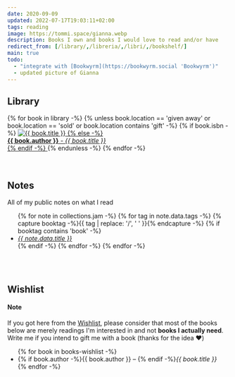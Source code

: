 ```yaml
---
date: 2020-09-09
updated: 2022-07-17T19:03:11+02:00
tags: reading
image: https://tommi.space/gianna.webp
description: Books I own and books I would love to read and/or have
redirect_from: [/library/,/libreria/,/libri/,/bookshelf/]
main: true
todo:
  - "integrate with [Bookwyrm](https://bookwyrm.social 'Bookwyrm')"
  - updated picture of Gianna
---
```

<style>
	li {
		margin-bottom: 0;
	}
</style>

## Library

<div class='library'>
	{% for book in library -%}
		{% unless book.location == 'given away' or book.location == 'sold' or book.location contains 'gift' -%}
			{% if book.isbn -%}
				<a href='<https://openlibrary.org/isbn/{{> book.isbn }}' title='{{ book.title }} in the Open Library'>
					<img src='<https://covers.openlibrary.org/b/isbn/{{> book.isbn }}-M.jpg?default=false' alt='{{ book.title }}' title='{{ book.title }}'>
			{% else -%}
				<a href='javascript:void(0)' title='{{ book.title }}'>
				<div><strong>{{ book.author }}</strong> - <cite>{{ book.title }}</cite></div>
			{% endif -%}
				</a>
		{% endunless -%}
	{% endfor -%}
</div>

<br>
<br>

## Notes

All of my public notes on what I read

<ul class='two'>
	{% for note in collections.jam -%}
		{% for tag in note.data.tags -%}
			{% capture booktag -%}{{ tag | replace: '/', ' ' }}{% endcapture -%}
			{% if booktag contains 'book' -%}
				<li lang='{{ note.data.lang }}'><cite><a href='{{ note.url }}' hreflang='{{ note.data.lang }}' title='{{ note.data.title }}'>{{ note.data.title }}</a></cite></li>
			{% endif -%}
		{% endfor -%}
	{% endfor -%}
</ul>

<br>
<br>

## Wishlist

<div class='yellow box'>
	<h4>Note</h4>
	If you got here from the <a href='https://tommi.space/wishlist' title='My Wishlist'>Wishlist</a>, please consider that most of the books below are merely readings I'm interested in and not <strong>books I actually need</strong>. Write me if you intend to gift me with a book (thanks for the idea ❤️)
</div>

<ul class='two'>
	{% for book in books-wishlist -%}
		<li>{% if book.author -%}{{ book.author }} – {% endif -%}<cite>{{ book.title }}</cite></li>
	{% endfor -%}
</ul>
